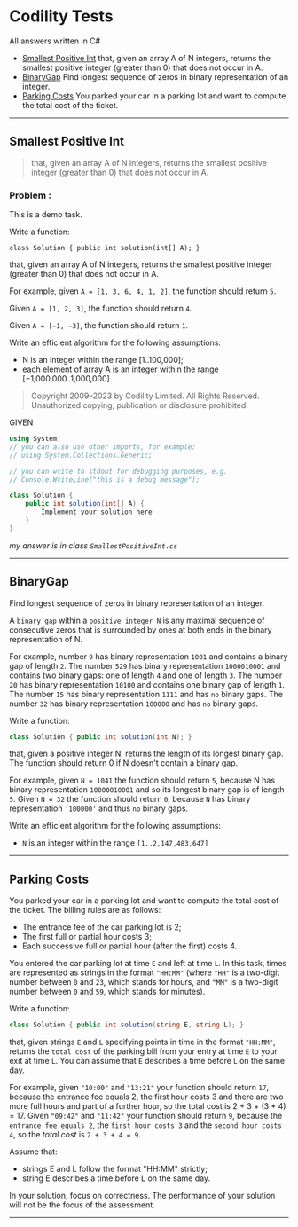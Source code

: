 # Codility Tests

All answers written in C#

- [Smallest Positive Int](#smallestpositiveint) that, given an array A of N integers, returns the smallest positive integer (greater than 0) that does not occur in A.
- [BinaryGap](#binarygap) Find longest sequence of zeros in binary representation of an integer. 
- [Parking Costs](#parkingcosts) You parked your car in a parking lot and want to compute the total cost of the ticket.

___

## Smallest Positive Int

> that, given an array A of N integers, returns the smallest positive integer (greater than 0) that does not occur in A.

### Problem :

This is a demo task.

Write a function:

`class Solution { public int solution(int[] A); }`

that, given an array A of N integers, returns the smallest positive integer (greater than 0) that does not occur in A.

For example, given `A = [1, 3, 6, 4, 1, 2]`, the function should return `5`.

Given `A = [1, 2, 3]`, the function should return `4`.

Given `A = [−1, −3]`, the function should return `1`.

Write an efficient algorithm for the following assumptions:

- N is an integer within the range [1..100,000];
- each element of array A is an integer within the range [−1,000,000..1,000,000].

>Copyright 2009–2023 by Codility Limited. All Rights Reserved. Unauthorized copying, publication or disclosure prohibited. 

GIVEN
```C#
using System;
// you can also use other imports, for example:
// using System.Collections.Generic;

// you can write to stdout for debugging purposes, e.g.
// Console.WriteLine("this is a debug message");

class Solution {
    public int solution(int[] A) {
        Implement your solution here
    }
}
```

*my answer is in class `SmallestPositiveInt.cs`*
___

##  BinaryGap

Find longest sequence of zeros in binary representation of an integer.

A `binary gap` within a `positive integer N` is any maximal sequence of consecutive zeros that is surrounded by ones at both ends in the binary representation of N.

For example, number `9` has binary representation `1001` and contains a binary gap of length `2`. The number `529` has binary representation `1000010001` and contains two binary gaps: one of length `4` and one of length `3`. The number `20` has binary representation `10100` and contains one binary gap of length `1`. The number `15` has binary representation `1111` and has `no` binary gaps. The number `32` has binary representation `100000` and has `no` binary gaps.

Write a function:
```C#
class Solution { public int solution(int N); }
```
that, given a positive integer N, returns the length of its longest binary gap. The function should return 0 if N doesn't contain a binary gap.

For example, given `N = 1041` the function should return `5`, because N has binary representation `10000010001` and so its longest binary gap is of length `5`. Given `N = 32` the function should return `0`, because `N` has binary representation `'100000'` and thus `no` binary gaps.

Write an efficient algorithm for the following assumptions:

- `N` is an integer within the range `[1..2,147,483,647]`
___

## Parking Costs

You parked your car in a parking lot and want to compute the total cost of the ticket. The billing rules are as follows:

- The entrance fee of the car parking lot is 2;
- The first full or partial hour costs 3;
- Each successive full or partial hour (after the first) costs 4.

You entered the car parking lot at time `E` and left at time `L`. In this task, times are represented as strings in the format `"HH:MM"` (where `"HH"` is a two-digit number between `0` and `23`, which stands for hours, and `"MM"` is a two-digit number between `0` and `59`, which stands for minutes).

Write a function:

```C#
class Solution { public int solution(string E, string L); }
```

that, given strings `E` and `L` specifying points in time in the format `"HH:MM"`, returns the `total cost` of the parking bill from your entry at time `E` to your exit at time `L`. You can assume that `E` describes a time before `L` on the same day.

For example, given `"10:00"` and `"13:21"` your function should return `17`, because the entrance fee equals 2, the first hour costs 3 and there are two more full hours and part of a further hour, so the total cost is 2 + 3 + (3 * 4) = 17. Given `"09:42"` and `"11:42"` your function should return `9`, because the `entrance fee equals 2`, the `first hour costs 3` and the `second hour costs 4`, so the *total cost* is `2 + 3 + 4 = 9`.

Assume that:

- strings E and L follow the format "HH:MM" strictly;
- string E describes a time before L on the same day.

In your solution, focus on correctness. The performance of your solution will not be the focus of the assessment.
___